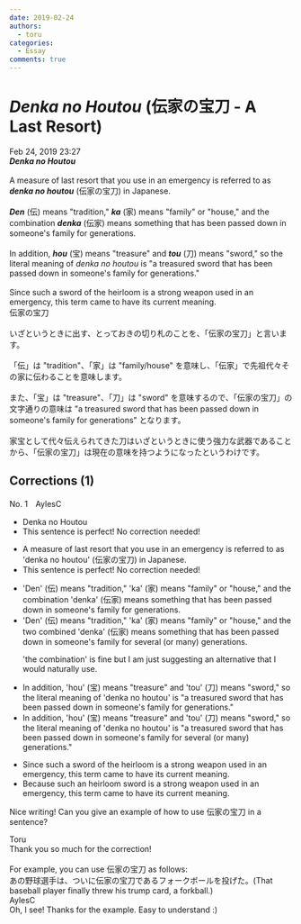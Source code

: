 ```yaml
---
date: 2019-02-24
authors:
  - toru
categories:
  - Essay
comments: true
---
```


# <strong><em>Denka no Houtou</strong></em> (伝家の宝刀 - A Last Resort)
<div class="date">Feb 24, 2019 23:27</div>
<div id="post"><div id="body_show_ori">
<strong><em>Denka no Houtou</strong></em><br/><br/>A measure of last resort that you use in an emergency is referred to as <strong><em>denka no houtou</em></strong> (伝家の宝刀) in Japanese.<br/><br/><strong><em>Den</em></strong> (伝) means "tradition," <strong><em>ka</em></strong> (家) means "family" or "house," and the combination <strong><em>denka</em></strong> (伝家) means something that has been passed down in someone's family for generations.<br/><br/>In addition, <strong><em>hou</em></strong> (宝) means "treasure" and <strong><em>tou</em></strong> (刀) means "sword," so the literal meaning of <em>denka no houtou</em> is "a treasured sword that has been passed down in someone's family for generations."<br/><br/>Since such a sword of the heirloom is a strong weapon used in an emergency, this term came to have its current meaning.
</div></div>

<!-- more -->

<div id="post_ja"><div id="body_show_mo">
伝家の宝刀<br/><br/>いざというときに出す、とっておきの切り札のことを、「伝家の宝刀」と言います。<br/><br/>「伝」は "tradition"、「家」は "family/house" を意味し、「伝家」で先祖代々その家に伝わることを意味します。<br/><br/>また、「宝」は "treasure"、「刀」は "sword" を意味するので、「伝家の宝刀」の文字通りの意味は "a treasured sword that has been passed down in someone's family for generations" となります。<br/><br/>家宝として代々伝えられてきた刀はいざというときに使う強力な武器であることから、「伝家の宝刀」は現在の意味を持つようになったというわけです。
</div></div>

## Corrections (1)
<div id="block"><div class="first_name"> No. 1　<span class="just_name">AylesC</span></div><div id="block2">
<ul class="correction_field">
<li class="incorrect">Denka no Houtou</li>
<li class="corrected perfect">This sentence is perfect! No correction needed!</li>
</ul>
<ul class="correction_field">
<li class="incorrect">A measure of last resort that you use in an emergency is referred to as 'denka no houtou' (伝家の宝刀) in Japanese.</li>
<li class="corrected perfect">This sentence is perfect! No correction needed!</li>
</ul>
<ul class="correction_field">
<li class="incorrect">'Den' (伝) means "tradition," 'ka' (家) means "family" or "house," and the combination 'denka' (伝家) means something that has been passed down in someone's family for generations.</li>
<li class="corrected correct">
'Den' (伝) means "tradition," 'ka' (家) means "family" or "house," and the <span class="f_blue">two </span>combin<span class="f_blue">ed</span> 'denka' (伝家) means something that has been passed down in someone's family for <span class="f_blue">several (or many) </span>generations.
<p class="correction_comment">'the combination' is fine but I am just suggesting an alternative that I would naturally use.</p>
</li>
</ul>
<ul class="correction_field">
<li class="incorrect">In addition, 'hou' (宝) means "treasure" and 'tou' (刀) means "sword," so the literal meaning of 'denka no houtou' is "a treasured sword that has been passed down in someone's family for generations."</li>
<li class="corrected correct">
In addition, 'hou' (宝) means "treasure" and 'tou' (刀) means "sword," so the literal meaning of 'denka no houtou' is "a treasured sword that has been passed down in someone's family for <span class="f_blue">several (or many) </span>generations."
</li>
</ul>
<ul class="correction_field">
<li class="incorrect">Since such a sword of the heirloom is a strong weapon used in an emergency, this term came to have its current meaning.</li>
<li class="corrected correct">
<span class="f_blue">Because</span> such a<span class="f_blue">n heirloom</span> sword is a strong weapon used in an emergency, this term came to have its current meaning.
</li>
</ul>
<p class="comment_small">
 Nice writing! Can you give an example of how to use 伝家の宝刀 in a sentence?
</p>

</div><div class="name"><span class="just_name">Toru</span><br>
Thank you so much for the correction!<br/><br/>For example, you can use 伝家の宝刀 as follows:<br/>あの野球選手は、ついに伝家の宝刀であるフォークボールを投げた。(That baseball player finally threw his trump card, a forkball.)
</div>
<div class="name"><span class="just_name">AylesC</span><br>
Oh, I see! Thanks for the example. Easy to understand :)
</div>
</div>
